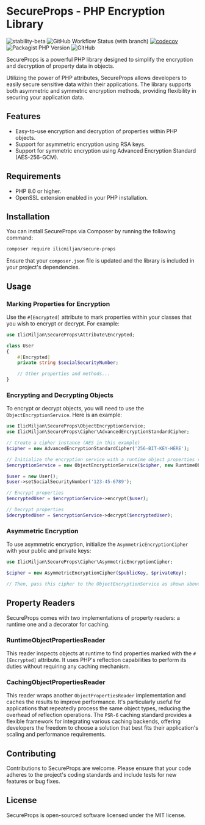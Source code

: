 # SecureProps - PHP Encryption Library

![stability-beta](https://img.shields.io/badge/stability-beta-33bbff.svg)
![GitHub Workflow Status (with branch)](https://img.shields.io/github/actions/workflow/status/ilicmiljan/secure-props/php-ci.yaml)
[![codecov](https://codecov.io/github/IlicMiljan/Secure-Props/branch/main/graph/badge.svg?token=7EQBUFHJKR)](https://codecov.io/github/IlicMiljan/Secure-Props)
![Packagist PHP Version](https://img.shields.io/packagist/dependency-v/ilicmiljan/secure-props/php)
![GitHub](https://img.shields.io/github/license/ilicmiljan/secure-props)

SecureProps is a powerful PHP library designed to simplify the encryption and decryption of property data in objects. 

Utilizing the power of PHP attributes, SecureProps allows developers to easily secure sensitive data within their applications. The library supports both asymmetric and symmetric encryption methods, providing flexibility in securing your application data.

## Features

- Easy-to-use encryption and decryption of properties within PHP objects.
- Support for asymmetric encryption using RSA keys.
- Support for symmetric encryption using Advanced Encryption Standard (AES-256-GCM).

## Requirements

- PHP 8.0 or higher.
- OpenSSL extension enabled in your PHP installation.

## Installation

You can install SecureProps via Composer by running the following command:

```bash
composer require ilicmiljan/secure-props
```

Ensure that your `composer.json` file is updated and the library is included in your project's dependencies.

## Usage

### Marking Properties for Encryption

Use the `#[Encrypted]` attribute to mark properties within your classes that you wish to encrypt or decrypt. For example:

```php
use IlicMiljan\SecureProps\Attribute\Encrypted;

class User
{
    #[Encrypted]
    private string $socialSecurityNumber;

    // Other properties and methods...
}
```

### Encrypting and Decrypting Objects

To encrypt or decrypt objects, you will need to use the `ObjectEncryptionService`. Here is an example:

```php
use IlicMiljan\SecureProps\ObjectEncryptionService;
use IlicMiljan\SecureProps\Cipher\AdvancedEncryptionStandardCipher;

// Create a cipher instance (AES in this example)
$cipher = new AdvancedEncryptionStandardCipher('256-BIT-KEY-HERE');

// Initialize the encryption service with a runtime object properties reader
$encryptionService = new ObjectEncryptionService($cipher, new RuntimeObjectPropertiesReader());

$user = new User();
$user->setSocialSecurityNumber('123-45-6789');

// Encrypt properties
$encryptedUser = $encryptionService->encrypt($user);

// Decrypt properties
$decryptedUser = $encryptionService->decrypt($encryptedUser);
```

### Asymmetric Encryption

To use asymmetric encryption, initialize the `AsymmetricEncryptionCipher` with your public and private keys:

```php
use IlicMiljan\SecureProps\Cipher\AsymmetricEncryptionCipher;

$cipher = new AsymmetricEncryptionCipher($publicKey, $privateKey);

// Then, pass this cipher to the ObjectEncryptionService as shown above.
```

## Property Readers

SecureProps comes with two implementations of property readers: a runtime one and a decorator for caching.

### RuntimeObjectPropertiesReader

This reader inspects objects at runtime to find properties marked with the `#[Encrypted]` attribute. It uses PHP's reflection capabilities to perform its duties without requiring any caching mechanism.

### CachingObjectPropertiesReader

This reader wraps another `ObjectPropertiesReader` implementation and caches the results to improve performance. It's particularly useful for applications that repeatedly process the same object types, reducing the overhead of reflection operations. The `PSR-6` caching standard provides a flexible framework for integrating various caching backends, offering developers the freedom to choose a solution that best fits their application's scaling and performance requirements.

## Contributing

Contributions to SecureProps are welcome. Please ensure that your code adheres to the project's coding standards and include tests for new features or bug fixes.

## License

SecureProps is open-sourced software licensed under the MIT license.
